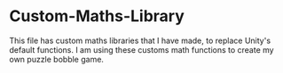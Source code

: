 # Custom-Maths-Library
This file has custom maths libraries that I have made, to replace Unity's default functions. I am using these customs math functions to create my own puzzle bobble game. 
